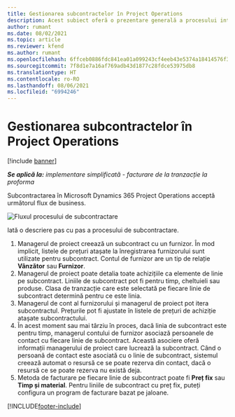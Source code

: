 ```yaml
---
title: Gestionarea subcontractelor în Project Operations
description: Acest subiect oferă o prezentare generală a procesului integral de gestionare a subcontractelor în Microsoft Dynamics 365 Project Operations.
author: rumant
ms.date: 08/02/2021
ms.topic: article
ms.reviewer: kfend
ms.author: rumant
ms.openlocfilehash: 6ffceb0886fdc841ea01a099243cf4eeb43e5374a18414576f3639a3e50857fd
ms.sourcegitcommit: 7f8d1e7a16af769adb43d1877c28fdce53975db8
ms.translationtype: HT
ms.contentlocale: ro-RO
ms.lasthandoff: 08/06/2021
ms.locfileid: "6994246"
---
```

# <a name="subcontract-management-in-project-operations"></a>Gestionarea subcontractelor în Project Operations

[!include [banner](../../includes/dataverse-preview.md)]

_**Se aplică la:** implementare simplificată - facturare de la tranzacție la proforma_

Subcontractarea în Microsoft Dynamics 365 Project Operations acceptă următorul flux de business.

![Fluxul procesului de subcontractare](../media/SubcontractingProcessFlow.png)

Iată o descriere pas cu pas a procesului de subcontractare.

1. Managerul de proiect creează un subcontract cu un furnizor. În mod implicit, listele de prețuri atașate la înregistrarea furnizorului sunt utilizate pentru subcontract. Contul de furnizor are un tip de relație **Vânzător** sau **Furnizor**.
2. Managerul de proiect poate detalia toate achizițiile ca elemente de linie pe subcontract. Liniile de subcontract pot fi pentru timp, cheltuieli sau produse. Clasa de tranzacție care este selectată pe fiecare linie de subcontract determină pentru ce este linia.
3. Managerul de cont al furnizorului și managerul de proiect pot itera subcontractul. Prețurile pot fi ajustate în listele de prețuri de achiziție atașate subcontractului.
4. În acest moment sau mai târziu în proces, dacă linia de subcontract este pentru timp, managerul contului de furnizor asociază persoanele de contact cu fiecare linie de subcontract. Această asociere oferă informații managerului de proiect care lucrează la subcontract. Când o persoană de contact este asociată cu o linie de subcontract, sistemul creează automat o resursă ce se poate rezerva din contact, dacă o resursă ce se poate rezerva nu există deja.
5. Metoda de facturare pe fiecare linie de subcontract poate fi **Preț fix** sau **Timp și material**. Pentru liniile de subcontract cu preț fix, puteți configura un program de facturare bazat pe jaloane.

[!INCLUDE[footer-include](../../includes/footer-banner.md)]
